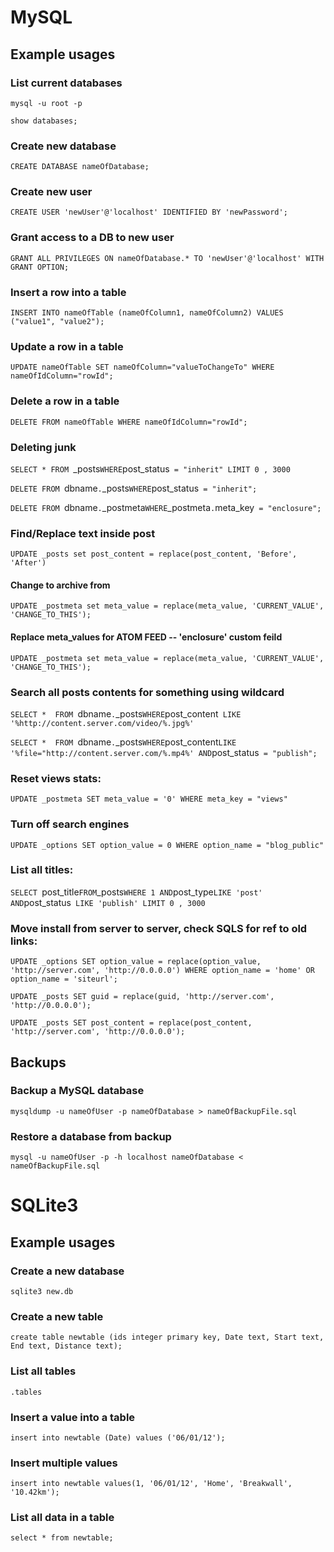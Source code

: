 # MySQL

## Example usages

### List current databases
`mysql -u root -p`

`show databases;`

### Create new database
`CREATE DATABASE nameOfDatabase;`

### Create new user

`CREATE USER 'newUser'@'localhost' IDENTIFIED BY 'newPassword';`

### Grant access to a DB to new user

`GRANT ALL PRIVILEGES ON nameOfDatabase.* TO 'newUser'@'localhost' WITH GRANT OPTION;`

### Insert a row into a table

`INSERT INTO nameOfTable (nameOfColumn1, nameOfColumn2) VALUES ("value1", "value2");`

### Update a row in a table

`UPDATE nameOfTable SET nameOfColumn="valueToChangeTo" WHERE nameOfIdColumn="rowId";`

### Delete a row in a table

`DELETE FROM nameOfTable WHERE nameOfIdColumn="rowId";`

### Deleting junk
`SELECT * FROM `_posts` WHERE `post_status` = "inherit" LIMIT 0 , 3000`

`DELETE FROM `dbname`.`_posts` WHERE `post_status` = "inherit";`

`DELETE FROM `dbname`.`_postmeta` WHERE `_postmeta`.`meta_key` = "enclosure";`

### Find/Replace text inside post
`UPDATE _posts set post_content = replace(post_content, 'Before', 'After')`

#### Change to archive from
`UPDATE _postmeta set meta_value = replace(meta_value, 'CURRENT_VALUE', 'CHANGE_TO_THIS');`

#### Replace meta_values for ATOM FEED -- 'enclosure' custom feild
`UPDATE _postmeta set meta_value = replace(meta_value, 'CURRENT_VALUE', 'CHANGE_TO_THIS');`

### Search all posts contents for something using wildcard
`SELECT *  FROM `dbname`.`_posts` WHERE `post_content` LIKE '%http://content.server.com/video/%.jpg%'`

`SELECT *  FROM `dbname`.`_posts` WHERE `post_content` LIKE '%file="http://content.server.com/%.mp4%' AND `post_status` = "publish";`

### Reset views stats:
`UPDATE _postmeta SET meta_value = '0' WHERE meta_key = "views"`

### Turn off search engines
`UPDATE _options SET option_value = 0 WHERE option_name = "blog_public"`


### List all titles:
`SELECT `post_title` FROM `_posts` WHERE 1 AND `post_type` LIKE 'post' AND `post_status` LIKE 'publish' LIMIT 0 , 3000`

### Move install from server to server, check SQLS for ref to old links:

`UPDATE _options SET option_value = replace(option_value, 'http://server.com', 'http://0.0.0.0') WHERE option_name = 'home' OR option_name = 'siteurl';`

`UPDATE _posts SET guid = replace(guid, 'http://server.com', 'http://0.0.0.0');`

`UPDATE _posts SET post_content = replace(post_content, 'http://server.com', 'http://0.0.0.0'); `

## Backups

### Backup a MySQL database

`mysqldump -u nameOfUser -p nameOfDatabase > nameOfBackupFile.sql`

### Restore a database from backup

`mysql -u nameOfUser -p -h localhost nameOfDatabase < nameOfBackupFile.sql`

# SQLite3

## Example usages

### Create a new database

`sqlite3 new.db`

### Create a new table

`create table newtable (ids integer primary key, Date text, Start text, End text, Distance text);`

### List all tables

`.tables`

### Insert a value into a table

`insert into newtable (Date) values ('06/01/12');`

### Insert multiple values

`insert into newtable values(1, '06/01/12', 'Home', 'Breakwall', '10.42km');`

### List all data in a table

`select * from newtable;`
